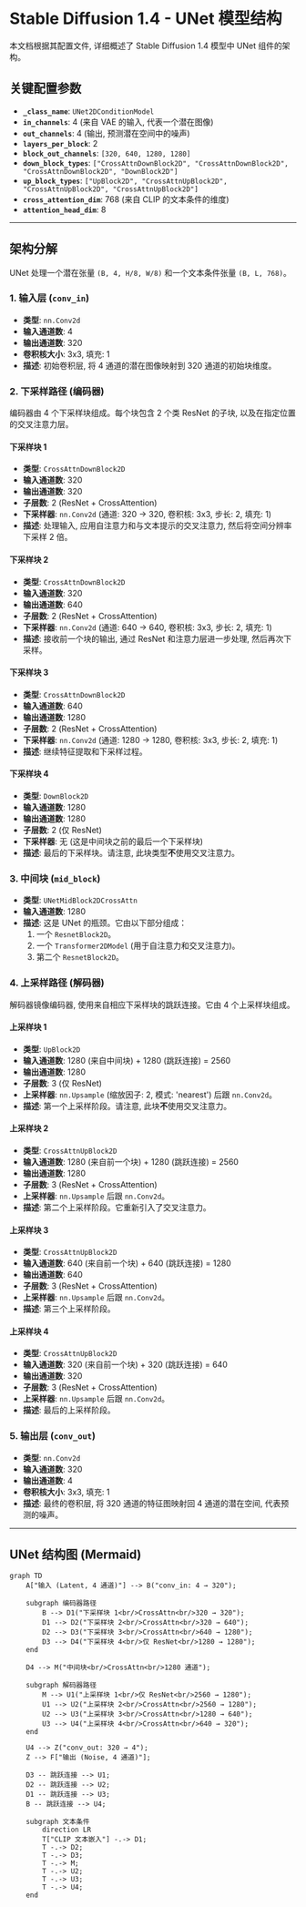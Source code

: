 # Stable Diffusion 1.4 - UNet 模型结构

本文档根据其配置文件, 详细概述了 Stable Diffusion 1.4 模型中 UNet 组件的架构。

## 关键配置参数

- **`_class_name`**: `UNet2DConditionModel`
- **`in_channels`**: 4 (来自 VAE 的输入, 代表一个潜在图像)
- **`out_channels`**: 4 (输出, 预测潜在空间中的噪声)
- **`layers_per_block`**: 2
- **`block_out_channels`**: `[320, 640, 1280, 1280]`
- **`down_block_types`**: `["CrossAttnDownBlock2D", "CrossAttnDownBlock2D", "CrossAttnDownBlock2D", "DownBlock2D"]`
- **`up_block_types`**: `["UpBlock2D", "CrossAttnUpBlock2D", "CrossAttnUpBlock2D", "CrossAttnUpBlock2D"]`
- **`cross_attention_dim`**: 768 (来自 CLIP 的文本条件的维度)
- **`attention_head_dim`**: 8

---

## 架构分解

UNet 处理一个潜在张量 `(B, 4, H/8, W/8)` 和一个文本条件张量 `(B, L, 768)`。

### 1. 输入层 (`conv_in`)

- **类型**: `nn.Conv2d`
- **输入通道数**: 4
- **输出通道数**: 320
- **卷积核大小**: 3x3, 填充: 1
- **描述**: 初始卷积层, 将 4 通道的潜在图像映射到 320 通道的初始块维度。

### 2. 下采样路径 (编码器)

编码器由 4 个下采样块组成。每个块包含 2 个类 ResNet 的子块, 以及在指定位置的交叉注意力层。

#### 下采样块 1

- **类型**: `CrossAttnDownBlock2D`
- **输入通道数**: 320
- **输出通道数**: 320
- **子层数**: 2 (ResNet + CrossAttention)
- **下采样器**: `nn.Conv2d` (通道: 320 -> 320, 卷积核: 3x3, 步长: 2, 填充: 1)
- **描述**: 处理输入, 应用自注意力和与文本提示的交叉注意力, 然后将空间分辨率下采样 2 倍。

#### 下采样块 2

- **类型**: `CrossAttnDownBlock2D`
- **输入通道数**: 320
- **输出通道数**: 640
- **子层数**: 2 (ResNet + CrossAttention)
- **下采样器**: `nn.Conv2d` (通道: 640 -> 640, 卷积核: 3x3, 步长: 2, 填充: 1)
- **描述**: 接收前一个块的输出, 通过 ResNet 和注意力层进一步处理, 然后再次下采样。

#### 下采样块 3

- **类型**: `CrossAttnDownBlock2D`
- **输入通道数**: 640
- **输出通道数**: 1280
- **子层数**: 2 (ResNet + CrossAttention)
- **下采样器**: `nn.Conv2d` (通道: 1280 -> 1280, 卷积核: 3x3, 步长: 2, 填充: 1)
- **描述**: 继续特征提取和下采样过程。

#### 下采样块 4

- **类型**: `DownBlock2D`
- **输入通道数**: 1280
- **输出通道数**: 1280
- **子层数**: 2 (仅 ResNet)
- **下采样器**: 无 (这是中间块之前的最后一个下采样块)
- **描述**: 最后的下采样块。请注意, 此块类型**不**使用交叉注意力。

### 3. 中间块 (`mid_block`)

- **类型**: `UNetMidBlock2DCrossAttn`
- **输入通道数**: 1280
- **描述**: 这是 UNet 的瓶颈。它由以下部分组成：
    1.  一个 `ResnetBlock2D`。
    2.  一个 `Transformer2DModel` (用于自注意力和交叉注意力)。
    3.  第二个 `ResnetBlock2D`。

### 4. 上采样路径 (解码器)

解码器镜像编码器, 使用来自相应下采样块的跳跃连接。它由 4 个上采样块组成。

#### 上采样块 1

- **类型**: `UpBlock2D`
- **输入通道数**: 1280 (来自中间块) + 1280 (跳跃连接) = 2560
- **输出通道数**: 1280
- **子层数**: 3 (仅 ResNet)
- **上采样器**: `nn.Upsample` (缩放因子: 2, 模式: 'nearest') 后跟 `nn.Conv2d`。
- **描述**: 第一个上采样阶段。请注意, 此块**不**使用交叉注意力。

#### 上采样块 2

- **类型**: `CrossAttnUpBlock2D`
- **输入通道数**: 1280 (来自前一个块) + 1280 (跳跃连接) = 2560
- **输出通道数**: 1280
- **子层数**: 3 (ResNet + CrossAttention)
- **上采样器**: `nn.Upsample` 后跟 `nn.Conv2d`。
- **描述**: 第二个上采样阶段。它重新引入了交叉注意力。

#### 上采样块 3

- **类型**: `CrossAttnUpBlock2D`
- **输入通道数**: 640 (来自前一个块) + 640 (跳跃连接) = 1280
- **输出通道数**: 640
- **子层数**: 3 (ResNet + CrossAttention)
- **上采样器**: `nn.Upsample` 后跟 `nn.Conv2d`。
- **描述**: 第三个上采样阶段。

#### 上采样块 4

- **类型**: `CrossAttnUpBlock2D`
- **输入通道数**: 320 (来自前一个块) + 320 (跳跃连接) = 640
- **输出通道数**: 320
- **子层数**: 3 (ResNet + CrossAttention)
- **上采样器**: `nn.Upsample` 后跟 `nn.Conv2d`。
- **描述**: 最后的上采样阶段。

### 5. 输出层 (`conv_out`)

- **类型**: `nn.Conv2d`
- **输入通道数**: 320
- **输出通道数**: 4
- **卷积核大小**: 3x3, 填充: 1
- **描述**: 最终的卷积层, 将 320 通道的特征图映射回 4 通道的潜在空间, 代表预测的噪声。

---

## UNet 结构图 (Mermaid)

```mermaid
graph TD
    A["输入 (Latent, 4 通道)"] --> B("conv_in: 4 → 320");

    subgraph 编码器路径
        B --> D1("下采样块 1<br/>CrossAttn<br/>320 → 320");
        D1 --> D2("下采样块 2<br/>CrossAttn<br/>320 → 640");
        D2 --> D3("下采样块 3<br/>CrossAttn<br/>640 → 1280");
        D3 --> D4("下采样块 4<br/>仅 ResNet<br/>1280 → 1280");
    end

    D4 --> M("中间块<br/>CrossAttn<br/>1280 通道");

    subgraph 解码器路径
        M --> U1("上采样块 1<br/>仅 ResNet<br/>2560 → 1280");
        U1 --> U2("上采样块 2<br/>CrossAttn<br/>2560 → 1280");
        U2 --> U3("上采样块 3<br/>CrossAttn<br/>1280 → 640");
        U3 --> U4("上采样块 4<br/>CrossAttn<br/>640 → 320");
    end

    U4 --> Z("conv_out: 320 → 4");
    Z --> F["输出 (Noise, 4 通道)"];

    D3 -- 跳跃连接 --> U1;
    D2 -- 跳跃连接 --> U2;
    D1 -- 跳跃连接 --> U3;
    B -- 跳跃连接 --> U4;

    subgraph 文本条件
        direction LR
        T["CLIP 文本嵌入"] -.-> D1;
        T -.-> D2;
        T -.-> D3;
        T -.-> M;
        T -.-> U2;
        T -.-> U3;
        T -.-> U4;
    end
```